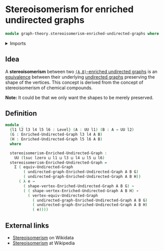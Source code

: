 # Stereoisomerism for enriched undirected graphs

```agda
module graph-theory.stereoisomerism-enriched-undirected-graphs where
```

<details><summary>Imports</summary>

```agda
open import foundation.dependent-pair-types
open import foundation.function-types
open import foundation.homotopies
open import foundation.universe-levels

open import graph-theory.enriched-undirected-graphs
open import graph-theory.equivalences-undirected-graphs
```

</details>

## Idea

A **stereoisomerism** between two
[`(A,B)`-enriched undirected graphs](graph-theory.enriched-undirected-graphs.md)
is an [equivalence](graph-theory.equivalences-undirected-graphs.md) between
their underlying [undirected graphs](graph-theory.undirected-graphs.md)
preserving the shape of the vertices. This concept is derived from the concept
of stereoisomerism of chemical compounds.

**Note:** It could be that we only want the shapes to be merely preserved.

## Definition

```agda
module _
  {l1 l2 l3 l4 l5 l6 : Level} (A : UU l1) (B : A → UU l2)
  (G : Enriched-Undirected-Graph l3 l4 A B)
  (H : Enriched-Undirected-Graph l5 l6 A B)
  where

  stereoisomerism-Enriched-Undirected-Graph :
    UU (lsuc lzero ⊔ l1 ⊔ l3 ⊔ l4 ⊔ l5 ⊔ l6)
  stereoisomerism-Enriched-Undirected-Graph =
    Σ ( equiv-Undirected-Graph
        ( undirected-graph-Enriched-Undirected-Graph A B G)
        ( undirected-graph-Enriched-Undirected-Graph A B H))
      ( λ e →
        ( shape-vertex-Enriched-Undirected-Graph A B G) ~
        ( ( shape-vertex-Enriched-Undirected-Graph A B H) ∘
          ( vertex-equiv-Undirected-Graph
            ( undirected-graph-Enriched-Undirected-Graph A B G)
            ( undirected-graph-Enriched-Undirected-Graph A B H)
            ( e))))
```

## External links

- [Stereoisomerism](https://www.wikidata.org/wiki/Q47455153) on Wikidata
- [Stereoisomerism](https://en.wikipedia.org/wiki/Stereoisomerism) at Wikipedia
